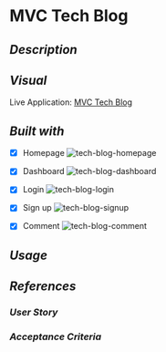 # MVC Tech Blog

## *Description*


## *Visual*
Live Application: [MVC Tech Blog](https://tech-blog-main.herokuapp.com/) 


## *Built with*

* [x] Homepage
![tech-blog-homepage](https://user-images.githubusercontent.com/71200950/153731140-8f9f2f21-e13b-490c-98d8-cc3351267340.png)

* [x] Dashboard
![tech-blog-dashboard](https://user-images.githubusercontent.com/71200950/153731188-80dbc8e2-e68e-40f6-83f9-08e6716acfa2.png)

* [x] Login
![tech-blog-login](https://user-images.githubusercontent.com/71200950/153731196-192f88ac-0efa-42d7-9043-0614d8af474e.png)

* [x] Sign up
![tech-blog-signup](https://user-images.githubusercontent.com/71200950/153731202-8ea3c65e-aef7-4f85-9850-a77e051baa78.png)

* [x] Comment
![tech-blog-comment](https://user-images.githubusercontent.com/71200950/153731221-e269e877-0e24-40cb-9ba1-cc625bfa772d.png)

## *Usage*

## *References*

### *User Story*

### *Acceptance Criteria*
